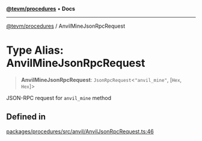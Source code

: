 [**@tevm/procedures**](../README.md) • **Docs**

***

[@tevm/procedures](../globals.md) / AnvilMineJsonRpcRequest

# Type Alias: AnvilMineJsonRpcRequest

> **AnvilMineJsonRpcRequest**: `JsonRpcRequest`\<`"anvil_mine"`, [`Hex`, `Hex`]\>

JSON-RPC request for `anvil_mine` method

## Defined in

[packages/procedures/src/anvil/AnvilJsonRpcRequest.ts:46](https://github.com/qbzzt/tevm-monorepo/blob/main/packages/procedures/src/anvil/AnvilJsonRpcRequest.ts#L46)
